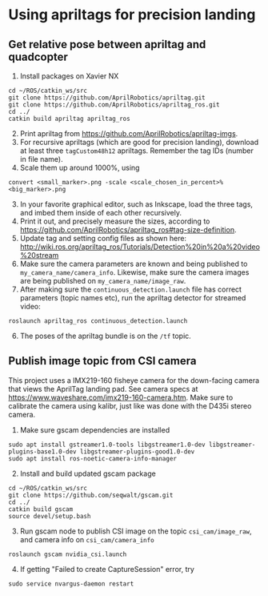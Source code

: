 # Using apriltags for precision landing
## Get relative pose between apriltag and quadcopter
1. Install packages on Xavier NX
```
cd ~/ROS/catkin_ws/src
git clone https://github.com/AprilRobotics/apriltag.git
git clone https://github.com/AprilRobotics/apriltag_ros.git
cd ../
catkin build apriltag apriltag_ros
```
2. Print apriltag from https://github.com/AprilRobotics/apriltag-imgs.
  1. For recursive apriltags (which are good for precision landing), download at least three ```tagCustom48h12``` apriltags. Remember the tag IDs (number in file name).
  2. Scale them up around 1000%, using
  ```
  convert <small_marker>.png -scale <scale_chosen_in_percent>% <big_marker>.png
  ```
  3. In your favorite graphical editor, such as Inkscape, load the three tags, and imbed them inside of each other recursively.
  4. Print it out, and precisely measure the sizes, according to https://github.com/AprilRobotics/apriltag_ros#tag-size-definition.
3. Update tag and setting config files as shown here: http://wiki.ros.org/apriltag_ros/Tutorials/Detection%20in%20a%20video%20stream
4. Make sure the camera parameters are known and being published to ```my_camera_name/camera_info```. Likewise, make sure the camera images are being published on ```my_camera_name/image_raw```.
5. After making sure the ```continuous_detection.launch``` file has correct parameters (topic names etc), run the apriltag detector for streamed video:
```
roslaunch apriltag_ros continuous_detection.launch
```
6. The poses of the apriltag bundle is on the ```/tf``` topic.

## Publish image topic from CSI camera
This project uses a IMX219-160 fisheye camera for the down-facing camera that views the AprilTag landing pad. See camera specs at https://www.waveshare.com/imx219-160-camera.htm. Make sure to calibrate the camera using kalibr, just like was done with the D435i stereo camera. 
1. Make sure gscam dependencies are installed
```
sudo apt install gstreamer1.0-tools libgstreamer1.0-dev libgstreamer-plugins-base1.0-dev libgstreamer-plugins-good1.0-dev
sudo apt install ros-noetic-camera-info-manager
```
2. Install and build updated gscam package
```
cd ~/ROS/catkin_ws/src
git clone https://github.com/seqwalt/gscam.git
cd ../
catkin build gscam
source devel/setup.bash
```
3. Run gscam node to publish CSI image on the topic ```csi_cam/image_raw```, and camera info on ```csi_cam/camera_info```
```
roslaunch gscam nvidia_csi.launch
```
4. If getting "Failed to create CaptureSession" error, try
```
sudo service nvargus-daemon restart
```
